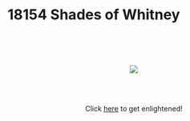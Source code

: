 # 18154 Shades of Whitney
</br>
</br>
</br>
<p align="center">
<img src="https://pbs.twimg.com/media/B9Vo4u3CEAA7GA8.jpg:large"/>
</p>
</br>
</br>
<p align="center">
Click <a href="https://jimmyadg.github.io/18154_shades_of_whitney/index.html">here</a> to get enlightened!
</p>
</br>
</br>

